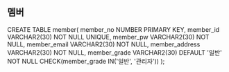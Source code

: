 
## 멤버
CREATE TABLE member(
member_no NUMBER PRIMARY KEY,
member_id VARCHAR2(30) NOT NULL UNIQUE,
member_pw VARCHAR2(30) NOT NULL,
member_email VARCHAR2(30) NOT NULL,
member_address VARCHAR2(30) NOT NULL,
member_grade VARCHAR2(30) DEFAULT '일반' NOT NULL CHECK(member_grade IN('일반', '관리자'))
);
